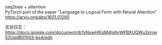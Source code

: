 seq2tree + attention     
PyTorch port of the paper "Language to Logical Form with Neural Attention"  
https://arxiv.org/abs/1601.01280

实验日志：
https://docs.google.com/document/d/1vNxwHIEpMdIg6vWPBXUQWu3zniw53UqdB01XtI3-bs4/edit
